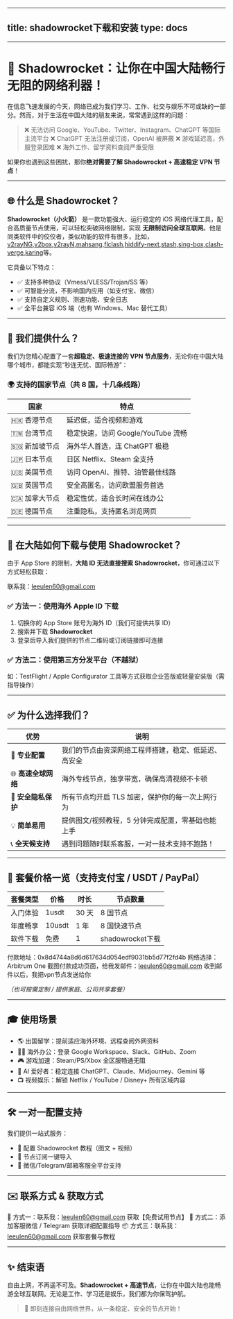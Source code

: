 
---
title: shadowrocket下载和安装
type: docs
---
---

# 🚀 Shadowrocket：让你在中国大陆畅行无阻的网络利器！

在信息飞速发展的今天，网络已成为我们学习、工作、社交与娱乐不可或缺的一部分。然而，对于生活在中国大陆的朋友来说，常常遇到这样的问题：

> ❌ 无法访问 Google、YouTube、Twitter、Instagram、ChatGPT 等国际主流平台
> ❌ ChatGPT 无法注册或订阅，OpenAI 被屏蔽
> ❌ 游戏延迟高，外服登录困难
> ❌ 海外工作、留学资料查阅严重受限

如果你也遇到这些困扰，那你**绝对需要了解 Shadowrocket + 高速稳定 VPN 节点**！

---

## 🌐 什么是 Shadowrocket？

**Shadowrocket（小火箭）** 是一款功能强大、运行稳定的 iOS 网络代理工具，配合高质量节点使用，可以轻松突破网络限制，实现 **无限制访问全球互联网**。他是同类软件中的佼佼者，类似功能的软件有很多，比如， [v2rayNG](https://getfreevpn.info/zh/docs/vpn%E6%95%99%E7%A8%8B/%E4%B8%8B%E8%BD%BD%E5%92%8C%E4%BD%BF%E7%94%A8v2rayNG-VPN/),[v2box](https://v2box.pro),[v2rayN](https://getfreevpn.info/zh/docs/vpn%E6%95%99%E7%A8%8B/%E4%B8%8B%E8%BD%BD%E5%B9%B6%E4%BD%BF%E7%94%A8v2rayN%E8%BD%AF%E4%BB%B6/),[mahsang](https://mahsang.pro),[flclash](https://flclash.xyz),[hiddify-next](https://hiddify.me),[stash](https://getfreevpn.info/zh/docs/vpn%E6%95%99%E7%A8%8B/%E4%B8%8B%E8%BD%BD%E5%92%8C%E4%BD%BF%E7%94%A8-stash-VPN/),[sing-box](https://sing-box.info),[clash-verge](https://github.com/clash-verge-rev/clash-verge-rev),[karing](https://karing.biz)等。

它具备以下特点：

* ✅ 支持多种协议（Vmess/VLESS/Trojan/SS 等）
* ✅ 可智能分流，不影响国内应用（如支付宝、微信）
* ✅ 支持自定义规则、测速功能、安全日志
* ✅ 全平台兼容 iOS 端（也有 Windows、Mac 替代工具）

---

## 🚀 我们提供什么？

我们为您精心配置了一套**超稳定、极速连接的 VPN 节点服务**，无论你在中国大陆哪个城市，都能实现“秒连无忧、国际畅游”：

### 🌍 支持的国家节点（共 8 国，十几条线路）

| 国家         | 特点                        |
| ---------- | ------------------------- |
| 🇭🇰 香港节点  | 延迟低，适合视频和游戏               |
| 🇹🇼 台湾节点  | 稳定快速，访问 Google/YouTube 流畅 |
| 🇸🇬 新加坡节点 | 海外华人首选，连 ChatGPT 极稳       |
| 🇯🇵 日本节点  | 日区 Netflix、Steam 全支持      |
| 🇺🇸 美国节点  | 访问 OpenAI、推特、油管最佳线路       |
| 🇬🇧 英国节点  | 安全高匿名，访问欧盟服务首选            |
| 🇨🇦 加拿大节点 | 稳定性优，适合长时间在线办公            |
| 🇩🇪 德国节点  | 注重隐私，支持匿名浏览网页             |

---

## 📲 在大陆如何下载与使用 Shadowrocket？

由于 App Store 的限制，**大陆 ID 无法直接搜索 Shadowrocket**，你可通过以下方式轻松获取：


联系我：leeulen60@gmail.com

### ✅ 方法一：使用海外 Apple ID 下载

1. 切换你的 App Store 账号为海外 ID（我们可提供共享 ID）
2. 搜索并下载 **Shadowrocket**
3. 登录后导入我们提供的节点二维码或订阅链接即可连接

### ✅ 方法二：使用第三方分发平台（不越狱）

如：TestFlight / Apple Configurator 工具等方式获取企业签版或轻量安装版（需指导操作）

---

## ✅ 为什么选择我们？

| 优势            | 说明                         |
| ------------- | -------------------------- |
| 🧠 **专业配置**   | 我们的节点由资深网络工程师搭建，稳定、低延迟、高安全 |
| 🌐 **高速全球网络** | 海外专线节点，独享带宽，确保高清视频不卡顿      |
| 🔐 **安全隐私保护** | 所有节点均开启 TLS 加密，保护你的每一次上网行为 |
| 💡 **简单易用**   | 提供图文/视频教程，5 分钟完成配置，零基础也能上手 |
| 📞 **全天候支持**  | 遇到问题随时联系客服，一对一技术支持不跑路！     |

---

## 🛒 套餐价格一览（支持支付宝 / USDT / PayPal）

| 套餐类型   | 价格    | 时长    | 节点数量        |
| ------ | ----- | ----- | ----------- |
| 入门体验   | 1usdt  | 30 天   | 8 国节点       |
| 年度畅享   | 10usdt | 1 年  | 8 国快速节点     |
| 软件下载 | 免费   | 1  | shadowrocket下载    |

付款地址：0x8d4744a8d6d617634d054edf9031bb5d77f2fd4b 网络选择：Arbitrum One
截图付款成功页面，给我发邮件：leeulen60@gmail.com
收到邮件以后，我把vpn节点发送给你

*（也可按需定制 / 提供家庭、公司共享套餐）*

---

## 🎓 使用场景

* 🌎 出国留学：提前适应海外环境、远程查阅外网资料
* 🧑‍💻 海外办公：登录 Google Workspace、Slack、GitHub、Zoom
* 🎮 游戏加速：Steam/PS/Xbox 全区服畅通无阻
* 🤖 AI 爱好者：稳定连接 ChatGPT、Claude、Midjourney、Gemini 等
* 📺 视频娱乐：解锁 Netflix / YouTube / Disney+ 所有区域内容

---

## 🛠 一对一配置支持

我们提供一站式服务：

* 🔧 配置 Shadowrocket 教程（图文 + 视频）
* 🧩 节点订阅一键导入
* 💬 微信/Telegram/邮箱客服全平台支持

---

## ✉️ 联系方式 & 获取方式

📮 方式一：联系我：leeulen60@gmail.com 获取【免费试用节点】
📱 方式二：添加客服微信 / Telegram 获取详细配置指导
📦 方式三：联系我：leeulen60@gmail.com  获取套餐与教程

---

## ✨ 结束语

自由上网，不再遥不可及。**Shadowrocket + 高速节点**，让你在中国大陆也能畅游全球互联网。无论是工作、学习还是娱乐，我们都为你保驾护航。

> 🎉 即刻连接自由网络世界，从一条稳定、安全的节点开始！


